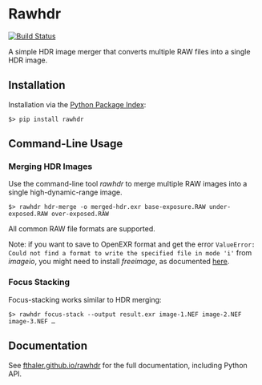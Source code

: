 # Rawhdr

[![Build Status](https://travis-ci.com/fthaler/rawhdr.svg?branch=master)](https://travis-ci.com/fthaler/rawhdr)

A simple HDR image merger that converts multiple RAW files into a single HDR image.

## Installation

Installation via the [Python Package Index](https://pypi.org/):

`$> pip install rawhdr`

## Command-Line Usage

### Merging HDR Images

Use the command-line tool _rawhdr_ to merge multiple RAW images into a single high-dynamic-range image.

`$> rawhdr hdr-merge -o merged-hdr.exr base-exposure.RAW under-exposed.RAW over-exposed.RAW`

All common RAW file formats are supported.

Note: if you want to save to OpenEXR format and get the error `ValueError: Could not find a format to write the specified file in mode 'i'` from _imageio_, you might need to install _freeimage_, as documented [here](https://imageio.readthedocs.io/en/stable/format_exr-fi.html#exr-fi).

### Focus Stacking

Focus-stacking works similar to HDR merging:

`$> rawhdr focus-stack --output result.exr image-1.NEF image-2.NEF image-3.NEF …`

## Documentation

See [fthaler.github.io/rawhdr](https://fthaler.github.io/rawhdr) for the full documentation, including Python API.